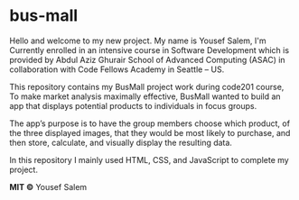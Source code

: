 # bus-mall

Hello and welcome to my new project. My name is Yousef Salem, I'm Currently enrolled in an intensive course in Software Development which is provided by Abdul Aziz Ghurair School of Advanced Computing (ASAC) in collaboration with Code Fellows Academy in Seattle – US.

This repository contains my BusMall project work during code201 course, To make market analysis maximally effective, BusMall wanted to build an app that displays potential products to individuals in focus groups.


The app’s purpose is to have the group members choose which product, of the three displayed images, that they would be most likely to purchase, and then store, calculate, and visually display the resulting data.


In this repository I mainly used HTML, CSS, and JavaScript to complete my project. 

**MIT ©** Yousef Salem